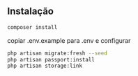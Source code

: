 ## Instalação

```sh
composer install
```

copiar .env.example para .env e configurar

```sh
php artisan migrate:fresh --seed
php artisan passport:install
php artisan storage:link
```
